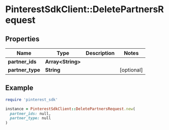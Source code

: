 # PinterestSdkClient::DeletePartnersRequest

## Properties

| Name | Type | Description | Notes |
| ---- | ---- | ----------- | ----- |
| **partner_ids** | **Array&lt;String&gt;** |  |  |
| **partner_type** | **String** |  | [optional] |

## Example

```ruby
require 'pinterest_sdk'

instance = PinterestSdkClient::DeletePartnersRequest.new(
  partner_ids: null,
  partner_type: null
)
```

